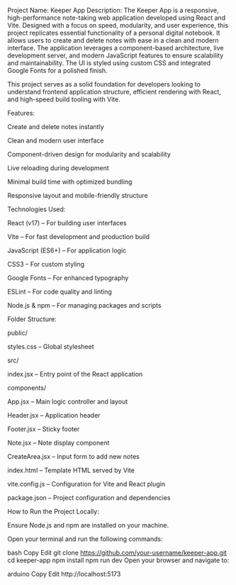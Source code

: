 Project Name: Keeper App
Description:
The Keeper App is a responsive, high-performance note-taking web application developed using React and Vite. Designed with a focus on speed, modularity, and user experience, this project replicates essential functionality of a personal digital notebook. It allows users to create and delete notes with ease in a clean and modern interface. The application leverages a component-based architecture, live development server, and modern JavaScript features to ensure scalability and maintainability. The UI is styled using custom CSS and integrated Google Fonts for a polished finish.

This project serves as a solid foundation for developers looking to understand frontend application structure, efficient rendering with React, and high-speed build tooling with Vite.

Features:

Create and delete notes instantly

Clean and modern user interface

Component-driven design for modularity and scalability

Live reloading during development

Minimal build time with optimized bundling

Responsive layout and mobile-friendly structure

Technologies Used:

React (v17) – For building user interfaces

Vite – For fast development and production build

JavaScript (ES6+) – For application logic

CSS3 – For custom styling

Google Fonts – For enhanced typography

ESLint – For code quality and linting

Node.js & npm – For managing packages and scripts

Folder Structure:

public/

styles.css – Global stylesheet

src/

index.jsx – Entry point of the React application

components/

App.jsx – Main logic controller and layout

Header.jsx – Application header

Footer.jsx – Sticky footer

Note.jsx – Note display component

CreateArea.jsx – Input form to add new notes

index.html – Template HTML served by Vite

vite.config.js – Configuration for Vite and React plugin

package.json – Project configuration and dependencies

How to Run the Project Locally:

Ensure Node.js and npm are installed on your machine.

Open your terminal and run the following commands:

bash
Copy
Edit
git clone https://github.com/your-username/keeper-app.git
cd keeper-app
npm install
npm run dev
Open your browser and navigate to:

arduino
Copy
Edit
http://localhost:5173
